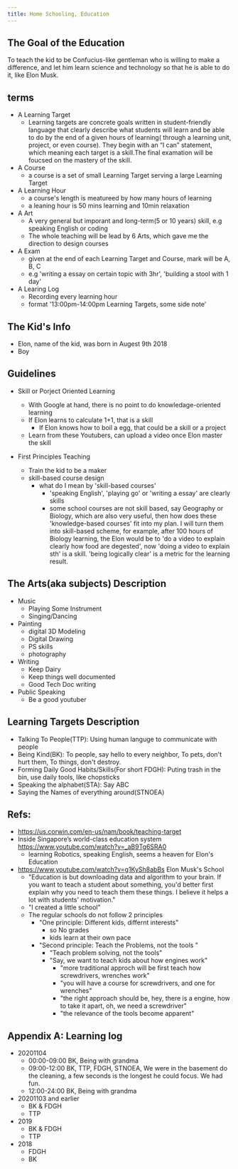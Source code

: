 ```yaml
---
title: Home Schooling, Education
---
```


## The Goal of the Education
To teach the kid to be Confucius-like gentleman who is willing to make a difference, and let him learn science and technology so that he is able to do it, like Elon Musk.

## terms
- A Learning Target 
    - Learning targets are concrete goals written in student-friendly language that clearly describe what students will learn and be able to do by the end of a given hours of learning( through a learning unit, project, or even course). They begin with an “I can” statement, which meaning each target is a skill.The final examation will be foucsed on the mastery of the skill.  
- A Course
  - a course is a set of small Learning Target serving a large Learning Target
- A Learning Hour
  - a course's length is meatureed by how many hours of learning
  - a leaning hour is 50 mins learning and 10min relaxation
- A Art
  - A very general but imporant and long-term(5 or 10 years) skill, e.g speaking English or coding
  - The whole teaching will be lead by 6 Arts, which gave me the direction to design courses
- A Exam
  - given at the end of each Learning Target and Course, mark will be A, B, C
  - e.g 'writing a essay on certain topic with 3hr', 'building a stool with 1 day'
- A Learing Log
  - Recording every learning hour
  - format '13:00pm-14:00pm Learning Targets, some side note'

## The Kid's Info
- Elon, name of the kid, was born in Augest 9th 2018
- Boy

## Guidelines
- Skill or Porject Oriented Learning
  - With Google at hand, there is no point to do knowledage-oriented learning
  - If Elon learns to calculate 1+1, that is a skill
    - If Elon knows how to boil a egg, that could be a skill or a project
  - Learn from these Youtubers, can upload a video once Elon master the skill

- First Principles Teaching
  - Train the kid to be a maker
  - skill-based course design
    - what do I mean by 'skill-based courses'
      - 'speaking English', 'playing go' or 'writing a essay' are clearly skills
      - some school courses are not skill based, say Geography or Biology, which are also very useful, then how does these 'knowledge-based courses' fit into my plan. I will turn them into skill-based scheme, for example, after 100 hours of Biology learning, the Elon would be to 'do a video to explain clearly how food are degested', now 'doing a video to explain sth' is a skill. 'being logically clear' is a metric for the learning result. 

## The Arts(aka subjects) Description
  - Music
    - Playing Some Instrument
    - Singing/Dancing
  - Painting
    - digital 3D Modeling
    - Digital Drawing
    - PS skills
    - photography
  - Writing
    - Keep Dairy
    - Keep things well documented
    - Good Tech Doc writing
  - Public Speaking
    - Be a good youtuber

## Learning Targets Description
- Talking To People(TTP): Using human languge to communicate with people
- Being Kind(BK): To people, say hello to every neighbor, To pets, don't hurt them, To things, don't destroy.
- Forming Daily Good Habits/Skills(For short FDGH): Puting trash in the bin, use daily tools, like chopsticks
- Speaking the alphabet(STA): Say ABC
- Saying the Names of everything around(STNOEA)

## Refs:
- https://us.corwin.com/en-us/nam/book/teaching-target
- Inside Singapore’s world-class education system https://www.youtube.com/watch?v=_aB9Tg6SRA0
  - learning Robotics, speaking English, seems a heaven for Elon's Education
- https://www.youtube.com/watch?v=g1KySh8abBs Elon Musk's School
  - "Education is but downloading data and algorithm to your brain. If you want to teach a student about something, you'd better first explain why you need to teach them these things. I believe it helps a lot with students' motivation."
  - "I created a little school"
  - The regular schools do not follow 2 principles
    - "One principle: Different kids, differnt interests"
      - so No grades
      - kids learn at their own pace
    - "Second principle: Teach the Problems, not the tools "
      - "Teach problem solving, not the tools"
      - "Say, we want to teach kids about how engines work"
        - "more traditional approch will be first teach how screwdrivers, wrenches work"
        - "you will have a course for screwdrivers, and one for wrenches"
        - "the right approach should be, hey, there is a engine, how to take it apart, oh, we need a screwdriver"
        - "the relevance of the tools become apparent"

## Appendix A: Learning log
  - 20201104
    - 00:00-09:00 BK, Being with grandma
    - 09:00-12:00 BK, TTP, FDGH, STNOEA, We were in the basement do the cleaning, a few seconds is the longest he could focus. We had fun.
    - 12:00-24:00 BK, Being with grandma
  - 20201103 and earlier
    - BK & FDGH
    - TTP
  - 2019
    - BK & FDGH
    - TTP
  - 2018
    - FDGH
    - BK

